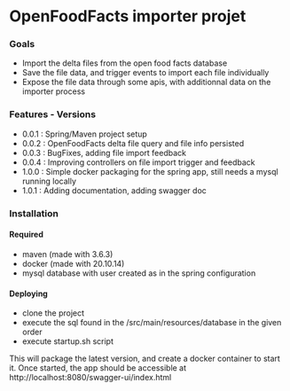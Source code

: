 # OpenFoodFacts importer projet

### Goals

- Import the delta files from the open food facts database
- Save the file data, and trigger events to import each file individually
- Expose the file data through some apis, with additionnal data on the importer process 

### Features - Versions

- 0.0.1 : Spring/Maven project setup
- 0.0.2 : OpenFoodFacts delta file query and file info persisted
- 0.0.3 : BugFixes, adding file import feedback
- 0.0.4 : Improving controllers on file import trigger and feedback
- 1.0.0 : Simple docker packaging for the spring app, still needs a mysql running locally
- 1.0.1 : Adding documentation, adding swagger doc


### Installation

#### Required 
- maven (made with 3.6.3)
- docker (made with 20.10.14)
- mysql database with user created as in the spring configuration

#### Deploying
- clone the project
- execute the sql found in the /src/main/resources/database in the given order
- execute startup.sh script

This will package the latest version, and create a docker container to start it. 
Once started, the app should be accessible at http://localhost:8080/swagger-ui/index.html


